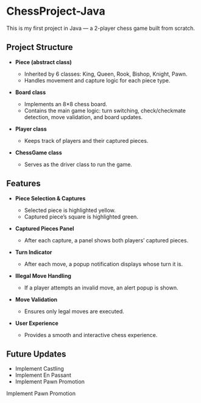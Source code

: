 # ChessProject-Java
This is my first project in Java — a 2-player chess game built from scratch.

## Project Structure
- **Piece (abstract class)**  
  - Inherited by 6 classes: King, Queen, Rook, Bishop, Knight, Pawn.  
  - Handles movement and capture logic for each piece type.  

- **Board class**  
  - Implements an 8×8 chess board.  
  - Contains the main game logic: turn switching, check/checkmate detection, move validation, and board updates.  

- **Player class**  
  - Keeps track of players and their captured pieces.  

- **ChessGame class**  
  - Serves as the driver class to run the game.  

## Features
- **Piece Selection & Captures**  
  - Selected piece is highlighted yellow.  
  - Captured piece’s square is highlighted green.  

- **Captured Pieces Panel**  
  - After each capture, a panel shows both players’ captured pieces.  

- **Turn Indicator**  
  - After each move, a popup notification displays whose turn it is.  

- **Illegal Move Handling**  
  - If a player attempts an invalid move, an alert popup is shown.  

- **Move Validation**  
  - Ensures only legal moves are executed.  

- **User Experience**  
  - Provides a smooth and interactive chess experience.  

## Future Updates
- Implement Castling  
- Implement En Passant  
- Implement Pawn Promotion  

 Implement Pawn Promotion

